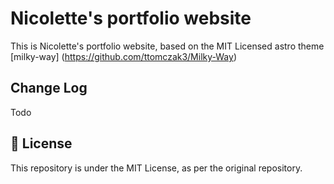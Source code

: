 # Nicolette's portfolio website

This is Nicolette's portfolio website, based on the MIT Licensed astro theme [milky-way] (https://github.com/ttomczak3/Milky-Way)

## Change Log

Todo

## 📃 License

This repository is under the MIT License, as per the original repository.
